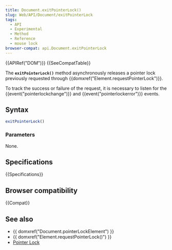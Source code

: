 ```yaml
---
title: Document.exitPointerLock()
slug: Web/API/Document/exitPointerLock
tags:
  - API
  - Experimental
  - Method
  - Reference
  - mouse lock
browser-compat: api.Document.exitPointerLock
---
```

{{APIRef("DOM")}} {{SeeCompatTable}}

The **`exitPointerLock()`** method asynchronously releases a
pointer lock previously requested through {{domxref("Element.requestPointerLock")}}.

To track the success or failure of the request, it is necessary to listen for the
{{event("pointerlockchange")}} and {{event("pointerlockerror")}} events.

## Syntax

```js
exitPointerLock()
```

### Parameters

None.

## Specifications

{{Specifications}}

## Browser compatibility

{{Compat}}

## See also

- {{ domxref("Document.pointerLockElement") }}
- {{ domxref("Element.requestPointerLock()") }}
- [Pointer Lock](/en-US/docs/Web/API/Pointer_Lock_API)
